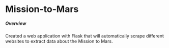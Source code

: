 # Mission-to-Mars

##### Overview

Created a web application with Flask that will automatically scrape different websites to extract data about the Mission to Mars.
